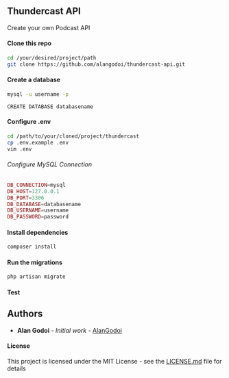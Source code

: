 ## Thundercast API

Create your own Podcast API

#### Clone this repo
```bash
cd /your/desired/project/path
git clone https://github.com/alangodoi/thundercast-api.git
```

#### Create a database
```bash
mysql -u username -p
```

```mysql
CREATE DATABASE databasename
```

#### Configure .env
```bash
cd /path/to/your/cloned/project/thundercast
cp .env.example .env
vim .env
```

###### Configure MySQL Connection
```PHP
DB_CONNECTION=mysql
DB_HOST=127.0.0.1
DB_PORT=3306
DB_DATABASE=databasename
DB_USERNAME=username
DB_PASSWORD=password
```

#### Install dependencies
```bash
composer install
```

#### Run the migrations
```bash
php artisan migrate
```

#### Test


## Authors
* **Alan Godoi** - *Initial work* - [AlanGodoi](https://github.com/alangodoi)


#### License

This project is licensed under the MIT License - see the [LICENSE.md](LICENSE.md) file for details


